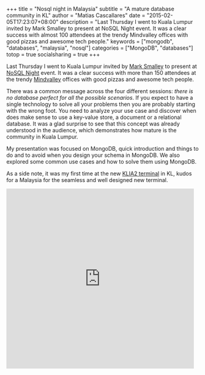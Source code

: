 +++
title = "Nosql night in Malaysia"
subtitle = "A mature database community in KL"
author = "Matias Cascallares"
date = "2015-02-05T17:23:07+08:00"
description = "Last Thursday I went to Kuala Lumpur invited by Mark Smalley to present at NoSQL Night event. It was a clear success with almost 100 attendees at the trendy Mindvalley offices with good pizzas and awesome tech people."
keywords = ["mongodb", "databases", "malaysia", "nosql"]
categories = ["MongoDB", "databases"]
totop = true
socialsharing = true
+++

Last Thursday I went to Kuala Lumpur invited by [Mark Smalley](https://twitter.com/m_smalley) to present at [NoSQL Night](http://nosqlasia.org/blog/nosql-asia-starts-2015-with-a-full-house-in-kl-on-january-29th) event. It was a clear success with more than 150 attendees at the trendy [Mindvalley](http://www.mindvalley.com) offices with good pizzas and awesome tech people.

There was a common message across the four different sessions: *there is no database perfect for all the possible scenarios*. If you expect to have a single technology to solve all your problems then you are probably starting with the wrong foot. You need to analyze your use case and discover when does make sense to use a key-value store, a document or a relational database. It was a glad surprise to see that this concept was already understood in the audience, which demonstrates how mature is the community in Kuala Lumpur.

My presentation was focused on MongoDB, quick introduction and things to do and to avoid when you design your schema in MongoDB. We also explored some common use cases and how to solve them using MongoDB.

As a side note, it was my first time at the new [KLIA2 terminal](http://www.klia2.info) in KL, kudos for a Malaysia for the seamless and well designed new terminal.

<div class="embed-slideshare">
<iframe src="http://www.slideshare.net/MatiasCascallares/slideshelf" width="490px" height="470px" frameborder="0" marginwidth="0" marginheight="0" scrolling="no" style="border:none;" allowfullscreen webkitallowfullscreen mozallowfullscreen></iframe>
</div>